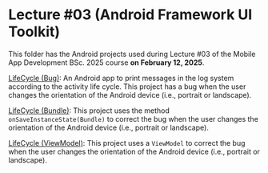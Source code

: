 # Lecture #03  (Android Framework UI Toolkit)

This folder has the Android projects used during Lecture #03 of the Mobile App Development BSc. 2025 course **on February 12, 2025**.

[LifeCycle (Bug)](03-1_LifeCycle-bug): An Android app to print messages in the log system according to the activity life cycle. This project has a bug when the user changes the orientation of the Android device (i.e., portrait or landscape).

[LifeCycle (Bundle)](03-2_LifeCycle-bundle): This project uses the method `onSaveInstanceState(Bundle)` to correct the bug when the user changes the orientation of the Android device (i.e., portrait or landscape).

[LifeCycle (ViewModel)](03-3_LifeCycle-vm): This project uses a `ViewModel` to correct the bug when the user changes the orientation of the Android device (i.e., portrait or landscape).
